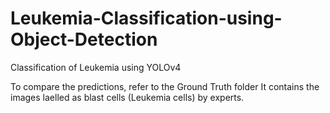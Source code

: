 # Leukemia-Classification-using-Object-Detection
Classification of Leukemia using YOLOv4

To compare the predictions, refer to the Ground Truth folder
It contains the images laelled as blast cells (Leukemia cells) by experts.
